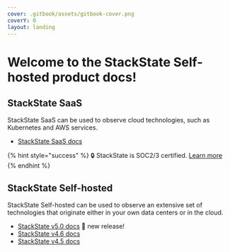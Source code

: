 ```yaml
---
cover: .gitbook/assets/gitbook-cover.png
coverY: 0
layout: landing
---
```


# Welcome to the StackState Self-hosted product docs!

## StackState SaaS

StackState SaaS can be used to observe cloud technologies, such as Kubernetes and AWS services. 

* [StackState SaaS docs](https://docs.stackstate.com/v/stackstate-saas/)

{% hint style="success" %}
🔒 StackState is SOC2/3 certified. [Learn more](https://www.stackstate.com/compliance)
{% endhint %}

## StackState Self-hosted

StackState Self-hosted can be used to observe an extensive set of technologies that originate either in your own data centers or in the cloud.

* [StackState v5.0 docs](https://docs.stackstate.com/v/5.0/) 🚀 new release!
* [StackState v4.6 docs](https://docs.stackstate.com/v/4.6/)
* [StackState v4.5 docs](https://docs.stackstate.com/v/4.5/)
